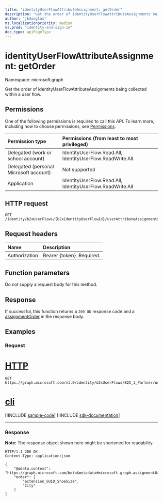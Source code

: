 ```yaml
---
title: "identityUserFlowAttributeAssignment: getOrder"
description: "Get the order of identityUserFlowAttributeAssignments being collected within a user flow."
author: "jkdouglas"
ms.localizationpriority: medium
ms.prod: "identity-and-sign-in"
doc_type: apiPageType
---
```


# identityUserFlowAttributeAssignment: getOrder

Namespace: microsoft.graph

Get the order of identityUserFlowAttributeAssignments being collected within a user flow.

## Permissions

One of the following permissions is required to call this API. To learn more, including how to choose permissions, see [Permissions](/graph/permissions-reference).

|Permission type|Permissions (from least to most privileged)|
|:---|:---|
|Delegated (work or school account)|IdentityUserFlow.Read.All, IdentityUserFlow.ReadWrite.All|
|Delegated (personal Microsoft account)|Not supported|
|Application|IdentityUserFlow.Read.All, IdentityUserFlow.ReadWrite.All|

## HTTP request

<!-- {
  "blockType": "ignored"
}
-->

``` http
GET /identity/b2xUserFlows/{b2xIdentityUserFlowId}/userAttributeAssignments/getOrder
```

## Request headers

|Name|Description|
|:---|:---|
|Authorization|Bearer {token}. Required.|

## Function parameters

Do not supply a request body for this method.

## Response

If successful, this function returns a `200 OK` response code and a [assignmentOrder](../resources/assignmentorder.md) in the response body.

## Examples

### Request


# [HTTP](#tab/http)
<!-- {
  "blockType": "request",
  "name": "identityuserflowattributeassignment_getorder",
  "sampleKeys": ["B2X_1_Partner"]
}
-->

``` http
GET https://graph.microsoft.com/v1.0/identity/b2xUserFlows/B2X_1_Partner/userAttributeAssignments/getOrder
```

# [cli](#tab/cli)
[!INCLUDE [sample-code](../includes/snippets/cli/identityuserflowattributeassignment-getorder-cli-snippets.md)]
[!INCLUDE [sdk-documentation](../includes/snippets/snippets-sdk-documentation-link.md)]

---

### Response

**Note:** The response object shown here might be shortened for readability.
<!-- {
  "blockType": "response",
  "truncated": true,
  "@odata.type": "microsoft.graph.assignmentOrder"
}
-->

``` http
HTTP/1.1 200 OK
Content-Type: application/json

{
    "@odata.context": "https://graph.microsoft.com/beta$metadata#microsoft.graph.assignmentOrder",
    "order": [
        "extension_GUID_ShoeSize",
        "City"
    ]
}
```
